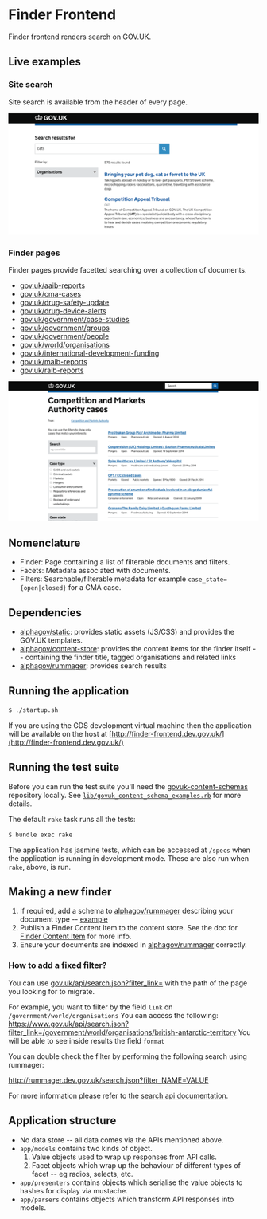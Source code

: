 # Finder Frontend

Finder frontend renders search on GOV.UK.

## Live examples

### Site search
Site search is available from the header of every page.

[![Site search screenshot](docs/assets/sitesearch-screenshot.png)](https://www.gov.uk/search)

### Finder pages

Finder pages provide facetted searching over a collection of documents.

* [gov.uk/aaib-reports](https://www.gov.uk/aaib-reports)
* [gov.uk/cma-cases](https://www.gov.uk/cma-cases)
* [gov.uk/drug-safety-update](https://www.gov.uk/drug-safety-update)
* [gov.uk/drug-device-alerts](https://www.gov.uk/drug-device-alerts)
* [gov.uk/government/case-studies](https://www.gov.uk/government/case-studies)
* [gov.uk/government/groups](https://www.gov.uk/government/groups)
* [gov.uk/government/people](https://www.gov.uk/government/people)
* [gov.uk/world/organisations](https://www.gov.uk/world/organisations)
* [gov.uk/international-development-funding](https://www.gov.uk/international-development-funding)
* [gov.uk/maib-reports](https://www.gov.uk/maib-reports)
* [gov.uk/raib-reports](https://www.gov.uk/raib-reports)

![Finder frontend screenshot](docs/assets/page-screenshot.png)

## Nomenclature

* Finder: Page containing a list of filterable documents and filters.
* Facets: Metadata associated with documents.
* Filters: Searchable/filterable metadata for example `case_state={open|closed}` for a CMA case.

## Dependencies

* [alphagov/static](http://github.com/alphagov/static): provides static assets (JS/CSS) and provides the GOV.UK templates.
* [alphagov/content-store](http://github.com/alphagov/content-store): provides the content items for the finder itself -- containing the finder title, tagged organisations and related links
* [alphagov/rummager](http://github.com/alphagov/rummager): provides search results

## Running the application

```sh
$ ./startup.sh
```

If you are using the GDS development virtual machine then the application will be available on the host at [http://finder-frontend.dev.gov.uk/](http://finder-frontend.dev.gov.uk/)

## Running the test suite

Before you can run the test suite you'll need the [govuk-content-schemas]
repository locally. See
[`lib/govuk_content_schema_examples.rb`][content_schema_examples] for more
details.

The default `rake` task runs all the tests:

```sh
$ bundle exec rake
```

The application has jasmine tests, which can be accessed at `/specs` when the application is running in development mode. These are also run when `rake`, above, is run.

[govuk-content-schemas]: https://github.com/alphagov/govuk-content-schemas
[content_schema_examples]: https://github.com/alphagov/finder-frontend/blob/master/lib/govuk_content_schema_examples.rb

## Making a new finder
1. If required, add a schema to [alphagov/rummager](http://github.com/alphagov/rummager) describing your document type -- [example](https://github.com/alphagov/rummager/blob/master/config/schema/elasticsearch_types/cma_case.json)
2. Publish a Finder Content Item to the content store. See the doc for [Finder Content Item](https://github.com/alphagov/finder-frontend/blob/master/docs/finder-content-item.md) for more info.
3. Ensure your documents are indexed in [alphagov/rummager](http://github.com/alphagov/rummager) correctly.

### How to add a fixed filter?

You can use [gov.uk/api/search.json?filter_link=](https://www.gov.uk/api/search.json?filter_link=) with the path of the page you looking for to migrate.

For example, you want to filter by the field `link` on `/government/world/organisations`
You can access the following: https://www.gov.uk/api/search.json?filter_link=/government/world/organisations/british-antarctic-territory
You will be able to see inside results the field `format`

You can double check the filter by performing the following search using rummager:

http://rummager.dev.gov.uk/search.json?filter_NAME=VALUE

For more information please refer to the [search api documentation](https://alphagov.github.io/rummager/search-api.html).

## Application structure

* No data store -- all data comes via the APIs mentioned above.
* `app/models` contains two kinds of object.
  1. Value objects used to wrap up responses from API calls.
  2. Facet objects which wrap up the behaviour of different types of facet --
     eg radios, selects, etc.
* `app/presenters` contains objects which serialise the value objects to hashes
  for display via mustache.
* `app/parsers` contains objects which transform API responses into models.
